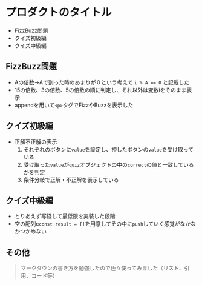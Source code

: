 # プロダクトのタイトル

- FizzBuzz問題
- クイズ初級編
- クイズ中級編

## FizzBuzz問題

- Aの倍数→Aで割った時のあまりが０という考えで `i % A == 0` と記載した
- 15の倍数、3の倍数、5の倍数の順に判定し、それ以外は変数iをそのまま表示
- appendを用いて`<p>`タグでFizzやBuzzを表示した

## クイズ初級編

- 正解不正解の表示
    1. それぞれのボタンに`value`を設定し、押したボタンの`value`を受け取っている
    2. 受け取った`value`が`quiz`オブジェクトの中の`correct`の値と一致しているかを判定
    3. 条件分岐で正解・不正解を表示している

## クイズ中級編

- とりあえず写経して最低限を実装した段階
- 空の配列c`const result = []`を用意してその中に`push`していく感覚がなかなかつかめない

## その他
> マークダウンの書き方を勉強したので色々使ってみました（リスト、引用、コード等）